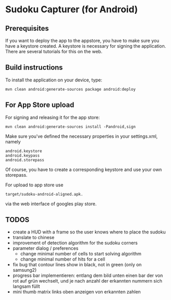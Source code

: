 # Sudoku Capturer (for Android)

## Prerequisites

If you want to deploy the app to the appstore, you have to make sure you have a keystore
created. A keystore is necessary for signing the application. There are several tutorials for this on the web.

## Build instructions

To install the application on your device, type:

    mvn clean android:generate-sources package android:deploy


## For App Store upload

For signing and releasing it for the app store:

    mvn clean android:generate-sources install -Pandroid,sign
    
Make sure you've defined the necessary properties in your settings.xml, namely
    
    android.keystore
    android.keypass
    android.storepass
    
Of course, you have to create a corresponding keystore and use your own storepass.
 
For upload to app store use 

    target/sudoku-android-aligned.apk.    

via the web interface of googles play store.

## TODOS

- create a HUD with a frame so the user knows where to place the sudoku
- translate to chinese
- improvement of detection algorithm for the sudoku corners
- parameter dialog / preferences
  - change minimal number of cells to start solving algorithm
  - change minimal number of hits for a cell
- fix bug that contour lines show in black, not in green (only on samsung2)
- progress bar implementieren: entlang dem bild unten einen bar der von rot auf grün wechselt,
und je nach anzahl der erkannten nummern sich langsam füllt
- mini thumb matrix links oben anzeigen von erkannten zahlen

